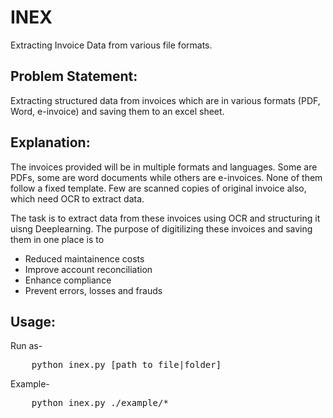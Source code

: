 # INEX
Extracting Invoice Data from various file formats.

## Problem Statement:
Extracting structured data from invoices which are in various formats (PDF, Word, e-invoice) and saving them to an excel sheet.

## Explanation: 
The invoices provided will be in multiple formats and languages. Some are PDFs, some are word documents while others are e-invoices. None of them follow a fixed template. Few are scanned copies of original invoice also, which need OCR to extract data.

The task is to extract data from these invoices using OCR and structuring it uisng Deeplearning. The purpose of digitilizing these invoices and saving them in one place is to 
* Reduced maintainence costs
* Improve account reconciliation
* Enhance compliance
* Prevent errors, losses and frauds

## Usage:
Run as-
<pre>    python inex.py [path_to_file|folder] </pre>

Example-
<pre>    python inex.py ./example/* </pre>
